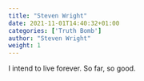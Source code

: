 ```yaml
---
title: "Steven Wright"
date: 2021-11-01T14:40:32+01:00
categories: ['Truth Bomb']
author: "Steven Wright"
weight: 1
---
```

I intend to live forever. So far, so good. 


